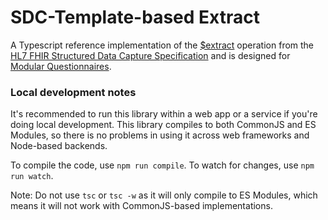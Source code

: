 # SDC-Template-based Extract

A Typescript reference implementation of the [$extract](https://build.fhir.org/ig/HL7/sdc/OperationDefinition-QuestionnaireResponse-extract.html) operation from the [HL7 FHIR Structured Data Capture Specification](http://hl7.org/fhir/uv/sdc/ImplementationGuide/hl7.fhir.uv.sdc) and is designed for [Modular Questionnaires](http://hl7.org/fhir/uv/sdc/modular.html#modular-questionnaires).

### Local development notes
It's recommended to run this library within a web app or a service if you're doing local development.
This library compiles to both CommonJS and ES Modules, so there is no problems in using it across web frameworks and Node-based backends.

To compile the code, use `npm run compile`.
To watch for changes, use `npm run watch`.

Note: Do not use `tsc` or `tsc -w` as it will only compile to ES Modules, which means it will not work with CommonJS-based implementations.



